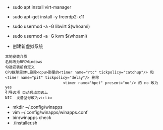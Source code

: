 * sudo apt install virt-manager
* sudo apt-get install -y freerdp2-x11
* sudo usermod -a -G libvirt $(whoami)
* sudo usermod -a -G kvm $(whoami)

* 创建新虚拟系统
```
本地安装介质
名称改为RPDWindows
勾选安装前自定义
CPU数那里XML删除<cpu>那里的<timer name="rtc" tickpolicy="catchup"/> 和 <timer name="pit" tickpolicy="delay"/> 删除
                          <timer name="hpet" present="no"/> 的 no 改为 yes
引导选项 自动启动勾选上
NIC  设备型号改为virtio
```


* mkdir  ~/.config/winapps
* vim ~/.config/winapps/winapps.conf
* bin/winapps check
* ./installer.sh
